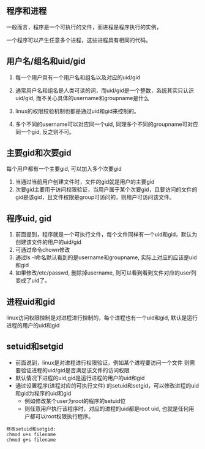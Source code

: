 ## 程序和进程

一般而言，程序是一个可执行的文件，而进程是程序执行的实例，

一个程序可以产生任意多个进程，这些进程具有相同的代码。



## 用户名/组名和uid/gid

1. 每一个用户具有一个用户名和组名以及对应的uid/gid

2. 通常用户名和组名是人类可读的词，而uid/gid是一个整数，系统其实只认识uid/gid, 而不关心具体的username和groupname是什么

3. linux的权限校验机制也都是通过uid和gid来控制的。
4.  多个不同的username可以对应同一个uid, 同理多个不同的groupname可对应同一个gid, 反之则不可。



## 主要gid和次要gid

每个用户都有一个主要gid, 可以加入多个次要gid

1. 当通过当前用户创建文件时，文件的gid就是用户的主要gid
2. 次要gid主要用于访问权限验证，当用户属于某个次要gid，且要访问的文件的gid是该gid，且文件权限是group可访问的，则用户可访问该文件。

## 程序uid, gid

1. 前面提到，程序就是一个可执行文件，每个文件同样有一个uid和gid，默认为创建该文件的用户的uid/gid
2. 可通过命令chown修改
3. 通过ls -l命名默认看到的是username和groupname, 实际上对应的应该是uid和gid
4. 如果修改/etc/passwd, 删除掉username, 则可以看到看到文件对应的user列变成了uid了。



## 进程uid和gid

linux访问权限控制是对进程进行控制的，每个进程也有一个uid和gid, 默认是运行进程的用户的uid和gid

## setuid和setgid

* 前面说到，linux是对进程进行权限验证，例如某个进程要访问一个文件 则需要验证进程的uid/gid是否满足该文件的访问权限
* 默认情况下进程的uid,gid是运行进程的用户的uid和gid
* 通过设置程序(进程对应的可执行文件) 的setuid和setgid，可以修改进程的uid和gid为程序的uid和gid
  * 例如修改某个user为root的程序的setuid位
  * 则任意用户执行该程序时，对应的进程的uid都是root uid, 也就是任何用户都可以root权限执行程序。

```
修改setuid和setgid:
chmod u+s filename
chmod g+s filename
```

